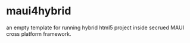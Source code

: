# maui4hybrid
an empty template for running hybrid html5 project inside secrued MAUI cross platform framework.
